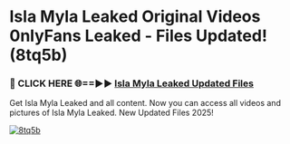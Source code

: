 # Isla Myla Leaked Original Videos 0nlyFans Leaked - Files Updated! (8tq5b)

<h3>🔴 CLICK HERE 🌐==►► <a href="https://tinyurl.com/2jnfzry5" rel="nofollow">Isla Myla Leaked Updated Files</a></h3>

Get Isla Myla Leaked and all content. Now you can access all videos and pictures of Isla Myla Leaked. New Updated Files 2025!

[![8tq5b](https://i.imgur.com/GyGTBgg.gif)](https://tinyurl.com/2jnfzry5)
